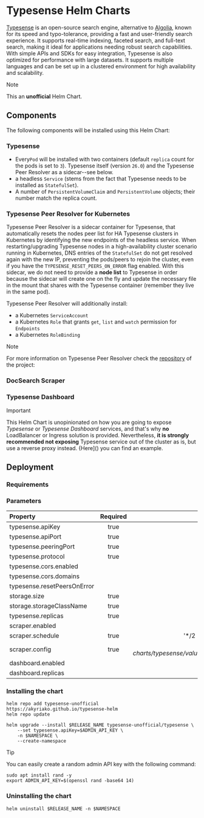# Typesense Helm Charts

[Typesense](https://typesense.org/) is an open-source search engine, alternative to [Algolia](https://www.algolia.com/), known for its speed and typo-tolerance, providing a fast and user-friendly search experience. It supports real-time indexing, faceted search, and full-text search, making it ideal for applications needing robust search capabilities. With simple APIs and SDKs for easy integration, Typesense is also optimized for performance with large datasets. It supports multiple languages and can be set up in a clustered environment for high availability and scalability.

> [!NOTE]
> This an **unofficial** Helm Chart.

## Components

The following components will be installed using this Helm Chart:

### Typesense

* Every`Pod` will be installed with two containers (default `replica` count for the pods is set to `3`). Typesense itself (version `26.0`) and the Typesense Peer Resolver as a sidecar--see below.
* a headless `Service` (stems from the fact that Typesense needs to be installed as `StatefulSet`).
* A number of `PersistentVolumeClaim` and `PersistentVolume` objects; their number match the replica count.

### Typesense Peer Resolver for Kubernetes

Typesense Peer Resolver is a sidecar container for Typesense, that automatically resets the nodes peer list for HA Typesense clusters in Kubernetes by identifying the new endpoints of the headless service. When restarting/upgrading Typesense nodes in a high-availability cluster scenario running in Kubernetes, DNS entries of the `StatefulSet` do not get resolved again with the new IP, preventing the pods/peers to rejoin the cluster, even if you have the `TYPESENSE_RESET_PEERS_ON_ERROR` flag enabled. With this sidecar, we do not need to provide a **node list** to Typesense in order because the sidecar will create one on the fly and update the necessary file in the mount that shares with the Typesense container (remember they live in the same pod).

Typesense Peer Resolver will additionally install:

* a Kubernetes `ServiceAccount` 
* a Kubernetes `Role` that grants `get`, `list` and `watch` permission for `Endpoints`
* a Kubernetes `RoleBinding`

> [!NOTE]
> For more information on Typesense Peer Resolver check the [repository](https://github.com/akyriako/typesense-peer-resolver) of the project:

### DocSearch Scraper

### Typesense Dashboard



> [!IMPORTANT]
> This Helm Chart is unopinionated on how you are going to expose *Typesense* or *Typesense Dashboard* services, 
> and that's why **no** LoadBalancer or Ingress solution is provided. Nevertheless, **it is strongly recommended not exposing** 
> Typesense service out of the cluster as is, but use a reverse proxy instead. {Here]() you can find an example.  

## Deployment

### Requirements

### Parameters

| Property                      | Required| default                             |
| :--------                     | :-----: | ------:                             |
| typesense.apiKey              | true    |                                     |
| typesense.apiPort             | true    | 8108                                |
| typesense.peeringPort         | true    | 8107                                |
| typesense.protocol            | true    | http                                |
| typesense.cors.enabled        |         | true                                |
| typesense.cors.domains        |         | ""                                  |
| typesense.resetPeersOnError   |         | true                                |
| storage.size                  | true    | 10Gi                                |
| storage.storageClassName      | true    | default                             |
| typesense.replicas            | true    | 3                                   |
| scraper.enabled               |         | false                               |
| scraper.schedule              | true    | '*/2 * * * *'                       |
| scraper.config                | true    | *see charts/typesense/values.yaml*  |
| dashboard.enabled             |         | true                                |
| dashboard.replicas            |         | 1                                   |

### Installing the chart

```shell
helm repo add typesense-unofficial https://akyriako.github.io/typesense-helm
helm repo update

helm upgrade --install $RELEASE_NAME typesense-unofficial/typesense \
    --set typesense.apiKey=$ADMIN_API_KEY \
    -n $NAMESPACE \
    --create-namespace 
```

> [!TIP]
> You can easily create a random admin API key with the following command:
>
> ```shell
> sudo apt install rand -y
> export ADMIN_API_KEY=$(openssl rand -base64 14)
> ```

### Uninstalling the chart

```shell
helm uninstall $RELEASE_NAME -n $NAMESPACE
```
